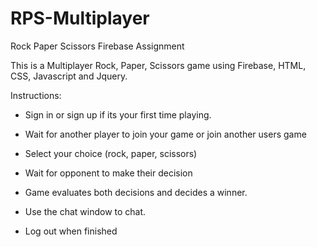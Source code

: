 # RPS-Multiplayer
Rock Paper Scissors Firebase Assignment

This is a Multiplayer Rock, Paper, Scissors game using Firebase, HTML, CSS, Javascript and Jquery.  

Instructions:

- Sign in or sign up if its your first time playing.
- Wait for another player to join your game or join another users game
- Select your choice (rock, paper, scissors)
- Wait for opponent to make their decision
- Game evaluates both decisions and decides a winner.

- Use the chat window to chat.
- Log out when finished
